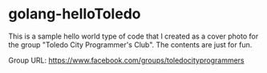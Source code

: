 # golang-helloToledo

This is a sample hello world type of code that I created as a cover photo for the group "Toledo City Programmer's Club".
The contents are just for fun.

Group URL: https://www.facebook.com/groups/toledocityprogrammers
